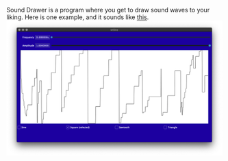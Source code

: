 Sound Drawer is a program where you get to draw sound waves to your liking.  Here is one example, and it sounds like [this](Custom_Sound.m4a).
![Custom Drawn Sound Wave](Custom_Drawn_Sound_Wave.png)